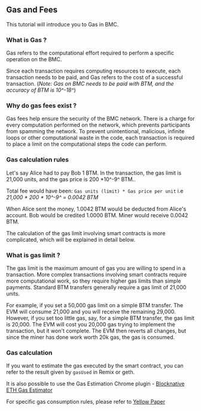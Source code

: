 ## Gas and Fees

This tutorial will introduce you to Gas in BMC.

### What is Gas ?

Gas refers to the computational effort required to perform a specific operation on the BMC.

Since each transaction requires computing resources to execute, each transaction needs to be paid, and Gas refers to the cost of a successful transaction. (*Note: Gas on BMC needs to be paid with BTM, and the accuracy of BTM is 10^-18^*)

### Why do gas fees exist ?

Gas fees help ensure the security of the BMC network. There is a charge for every computation performed on the network, which prevents participants from spamming the network. To prevent unintentional, malicious, infinite loops or other computational waste in the code, each transaction is required to place a limit on the computational steps the code can perform.

### Gas calculation rules

Let's say Alice had to pay Bob 1 BTM. In the transaction, the gas limit is 21,000 units, and the gas price is 200 *10^-9^ BTM..

Total fee would have been: `Gas units (limit) * Gas price per unit` i.e  _21,000 * 200 * 10^-9^ = 0.0042 BTM_

When Alice sent the money, 1.0042 BTM would be deducted from Alice's account. Bob would be credited 1.0000 BTM. Miner would receive 0.0042 BTM.

The calculation of the gas limit involving smart contracts is more complicated, which will be explained in detail below.

### What is gas limit ?

The gas limit is the maximum amount of gas you are willing to spend in a transaction. More complex transactions involving smart contracts require more computational work, so they require higher gas limits than simple payments. Standard BTM transfers generally require a gas limit of 21,000 units.

For example, if you set a 50,000 gas limit on a simple BTM transfer. The EVM will consume 21,000 and you will receive the remaining 29,000. However, if you set too little gas, say, for a simple BTM transfer, the gas limit is 20,000. The EVM will cost you 20,000 gas trying to implement the transaction, but it won't complete. The EVM then reverts all changes, but since the miner has done work worth 20k gas, the gas is consumed.

### Gas calculation

If you want to estimate the gas executed by the smart contract, you can refer to the result given by `gasUsed` in Remix or geth.

It is also possible to use the Gas Estimation Chrome plugin -  [Blocknative ETH Gas Estimator](https://chrome.google.com/webstore/detail/blocknative-eth-gas-estim/ablbagjepecncofimgjmdpnhnfjiecfm) 

For specific gas consumption rules, please refer to [Yellow Paper](http://gavwood.com/Paper.pdf)


